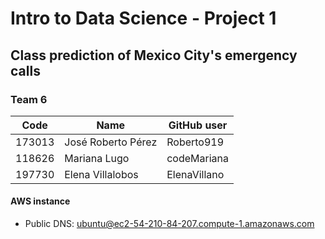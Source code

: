 # Intro to Data Science - Project 1

## Class prediction of Mexico City's emergency calls

### Team 6

| Code   | Name               | GitHub user  |
| ------ | ------------------ | ------------ |
| 173013 | José Roberto Pérez | Roberto919   |
| 118626 | Mariana Lugo       | codeMariana  |
| 197730 | Elena Villalobos   | ElenaVillano |

#### AWS instance
- Public DNS: ubuntu@ec2-54-210-84-207.compute-1.amazonaws.com
